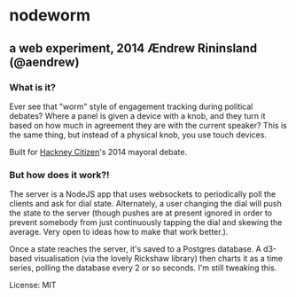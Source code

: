 # nodeworm
## a web experiment, 2014 Ændrew Rininsland (@aendrew)

### What is it?

Ever see that "worm" style of engagement tracking during political debates? 
Where a panel is given a device with a knob, and they turn it based on
how much in agreement they are with the current speaker? This is the same thing,
but instead of a physical knob, you use touch devices. 

Built for [Hackney Citizen](http://www.hackneycitizen.co.uk)'s 2014 mayoral debate.

### But how does it work?!

The server is a NodeJS app that uses websockets to periodically poll the clients
and ask for dial state. Alternately, a user changing the dial will push the
state to the server (though pushes are at present ignored in order to prevent
somebody from just continuously tapping the dial and skewing the average. Very
open to ideas how to make that work better.).

Once a state reaches the server, it's saved to a Postgres database. A d3-based
visualisation (via the lovely Rickshaw library) then charts it as a time series,
polling the database every 2 or so seconds. I'm still tweaking this.

License: MIT
